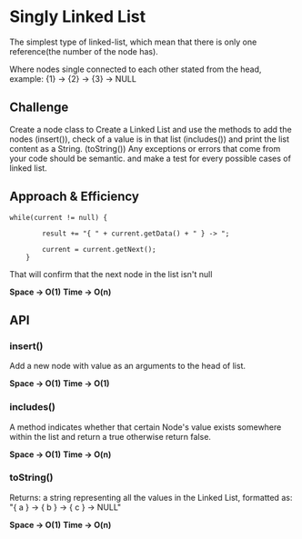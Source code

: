 # Singly Linked List

The simplest type of linked-list, which mean that there is only one reference(the number of the node has).

Where nodes single connected to each other stated from the head, example: {1} -> {2} -> {3} -> NULL

## Challenge

Create a node class to Create a Linked List and use the methods to add the nodes (insert()), check of a value is in that list (includes()) and print the list content as a String. (toString()) Any exceptions or errors that come from your code should be semantic. and make a test for every possible cases of linked list.

## Approach & Efficiency

```
while(current != null) {

        result += "{ " + current.getData() + " } -> ";

        current = current.getNext();
    }
```

That will confirm that the next node in the list isn't null

**Space -> O(1)**
**Time -> O(n)**

## API

### insert()

Add a new node with value as an arguments to the head of list.

**Space -> O(1)**
**Time -> O(1)**

### includes()

A method indicates whether that certain Node's value exists somewhere within the list and return a true otherwise return false.

**Space -> O(1)**
**Time -> O(n)**

### toString()

Returns: a string representing all the values in the Linked List, formatted as:
"{ a } -> { b } -> { c } -> NULL"

**Space -> O(1)**
**Time -> O(n)**
